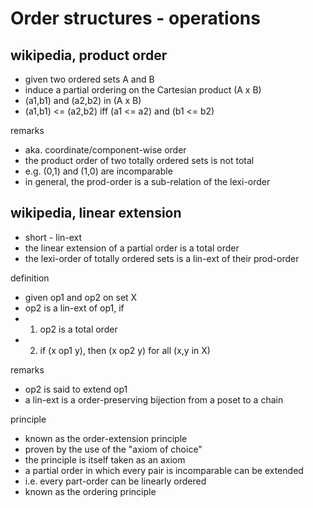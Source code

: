 
<!-- ======================================================================= -->
# Order structures - operations

<!-- ======================================================================= -->
## wikipedia, product order

* given two ordered sets A and B
* induce a partial ordering on the Cartesian product (A x B)
* (a1,b1) and (a2,b2) in (A x B)
* (a1,b1) <= (a2,b2) iff (a1 <= a2) and (b1 <= b2)

remarks

* aka. coordinate/component-wise order
* the product order of two totally ordered sets is not total
* e.g. (0,1) and (1,0) are incomparable
* in general, the prod-order is a sub-relation of the lexi-order

<!-- ======================================================================= -->
## wikipedia, linear extension

* short - lin-ext
* the linear extension of a partial order is a total order
* the lexi-order of totally ordered sets is a lin-ext of their prod-order

definition

* given op1 and op2 on set X
* op2 is a lin-ext of op1, if
* 1) op2 is a total order
* 2) if (x op1 y), then (x op2 y) for all (x,y in X)

remarks

* op2 is said to extend op1
* a lin-ext is a order-preserving bijection from a poset to a chain

principle

* known as the order-extension principle
* proven by the use of the "axiom of choice"
* the principle is itself taken as an axiom
* a partial order in which every pair is incomparable can be extended
* i.e. every part-order can be linearly ordered
* known as the ordering principle
